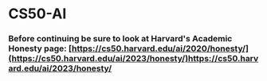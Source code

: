 # CS50-AI

### Before continuing be sure to look at Harvard's Academic Honesty page: [https://cs50.harvard.edu/ai/2020/honesty/](https://cs50.harvard.edu/ai/2023/honesty/)https://cs50.harvard.edu/ai/2023/honesty/
